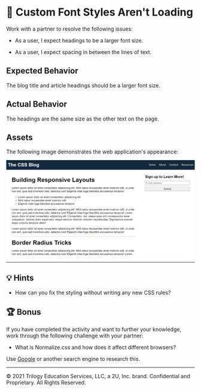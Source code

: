 # 🐛 Custom Font Styles Aren't Loading

Work with a partner to resolve the following issues:

- As a user, I expect headings to be a larger font size.

- As a user, I expect spacing in between the lines of text.

## Expected Behavior

The blog title and article headings should be a larger font size.

## Actual Behavior

The headings are the same size as the other text on the page.

## Assets

The following image demonstrates the web application's appearance:

![The blog layout has larger-sized headers and spacing in between the lines of text.](./Images/01-correct-styles.png)

---

## 💡 Hints

- How can you fix the styling without writing any new CSS rules?

## 🏆 Bonus

If you have completed the activity and want to further your knowledge, work through the following challenge with your partner:

- What is Normalize.css and how does it affect different browsers?

Use [Google](https://www.google.com) or another search engine to research this.

---

© 2021 Trilogy Education Services, LLC, a 2U, Inc. brand. Confidential and Proprietary. All Rights Reserved.
